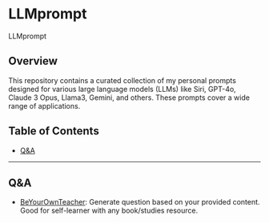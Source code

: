 # LLMprompt
LLMprompt

## Overview

This repository contains a curated collection of my personal prompts designed for various large language models (LLMs) like Siri, GPT-4o, Claude 3 Opus, Llama3, Gemini, and others. These prompts cover a wide range of applications.
## Table of Contents

- [Q&A](#Q&A-Prompts)

---
## Q&A

- [BeYourOwnTeacher](https://github.com/RemusDBD/LLMprompt/blob/main/Q%26A/BeYourOwnTeacher.md): Generate question based on your provided content. Good for self-learner with any book/studies resource.
